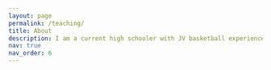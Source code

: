 ```yaml
---
layout: page
permalink: /teaching/
title: About
description: I am a current high schooler with JV basketball experience. When I first started high school, I struggled with effectively maximizing the time I had during my workouts. I've seen many others struggle with creating an efficient workout as well. As a result, I decided to create this website in order to help others who want to learn to workout effectively, instead of wasting countless hours while not getting better at all. On this website, you will find various resources that will help you reach your goal in your basketball journey. In addition, I am also willing to create FREE personalized workout plans related to your specific situation. Every player is in a different situation. For instance, one may be on the shorter side and struggles with getting playing time on the court, because they can't fit a role. To receive a FREE personalized workout plan made just for you, click the workouts tab to get started. Lastly, for those of you struggling with the mental aspects of the game, check out the motivation tab.
nav: true
nav_order: 6
---
```



